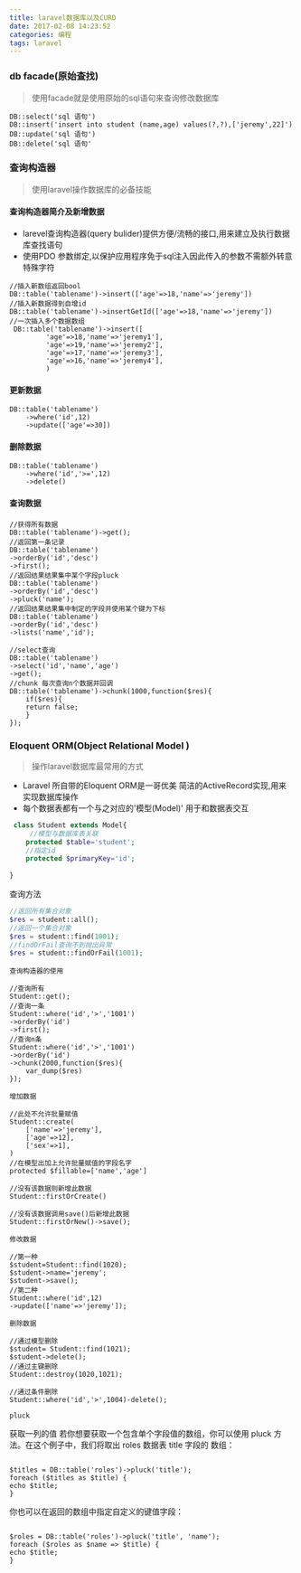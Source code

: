 ```yaml
---
title: laravel数据库以及CURD
date: 2017-02-08 14:23:52
categories: 编程 
tags: laravel
---
```

### db facade(原始查找)
>使用facade就是使用原始的sql语句来查询修改数据库
```
DB::select('sql 语句')
DB::insert('insert into student (name,age) values(?,?),['jeremy',22]')
DB::update('sql 语句')
DB::delete('sql 语句'
```
### 查询构造器
>使用laravel操作数据库的必备技能

#### 查询构造器简介及新增数据
- larevel查询构造器(query bulider)提供方便/流畅的接口,用来建立及执行数据库查找语句
- 使用PDO 参数绑定,以保护应用程序免于sql注入因此传入的参数不需额外转意特殊字符


```
//插入新数组返回bool
DB::table('tablename')->insert(['age'=>18,'name'=>'jeremy'])
//插入新数据得到自增id
DB::table('tablename')->insertGetId(['age'=>18,'name'=>'jeremy'])
//一次插入多个数据数组
 DB::table('tablename')->insert([
		 'age'=>18,'name'=>'jeremy1'],
		 'age'=>19,'name'=>'jeremy2'],
		 'age'=>17,'name'=>'jeremy3'],
		 'age'=>16,'name'=>'jeremy4'],
		 )
```
#### 更新数据
```
DB::table('tablename')
	->where('id',12)
	->update(['age'=>30])
```
#### 删除数据
```
DB::table('tablename')
	->where('id','>=',12)
	->delete()
```
#### 查询数据
```
//获得所有数据
DB::table('tablename')->get();
//返回第一条记录
DB::table('tablename')
->orderBy('id','desc')
->first();
//返回结果结果集中某个字段pluck
DB::table('tablename')
->orderBy('id','desc')
->pluck('name');
//返回结果结果集中制定的字段并使用某个键为下标
DB::table('tablename')
->orderBy('id','desc')
->lists('name','id');

//select查询
DB::table('tablename')
->select('id','name','age')
->get();
//chunk 每次查询n个数据并回调
DB::table('tablename')->chunk(1000,function($res){	
	if($res){
	return false;
	}
});

```




### Eloquent ORM(Object Relational Model )

>操作laravel数据库最常用的方式

 - Laravel 所自带的Eloquent ORM是一哥优美 简洁的ActiveRecord实现,用来实现数据库操作
 - 每个数据表都有一个与之对应的'模型(Model)' 用于和数据表交互

```php
 class Student extends Model{
	 //模型与数据库表关联
	protected $table='student';
	//指定id
	protected $primaryKey='id';
	
}
```
查询方法

```php
//返回所有集合对象
$res = student::all();
//返回一个集合对象
$res = student::find(1001);
//findOrFail查询不到抛出异常
$res = student::findOrFail(1001);

```
`查询构造器的使用`

```
//查询所有
Student::get();
//查询一条
Student::where('id','>','1001')
->orderBy('id')
->first();
//查询n条
Student::where('id','>','1001')
->orderBy('id')
->chunk(2000,function($res){
	var_dump($res)
});
```
`增加数据`
```
//此处不允许批量赋值
Student::create(
	['name'=>'jeremy'],
	['age'=>12],
	['sex'=>1],
)
//在模型出加上允许批量赋值的字段名字
protected $fillable=['name','age']
```
```
//没有该数据则新增此数据
Student::firstOrCreate()

//没有该数据调用save()后新增此数据
Student::firstOrNew()->save();
```
`修改数据`
```
//第一种
$student=Student::find(1020);
$student->name='jeremy';
$student->save();
//第二种
Student::where('id',12)
->update(['name'=>'jeremy']);
```

`删除数据`
```
//通过模型删除
$student= Student::find(1021);
$student->delete();
//通过主键删除
Student::destroy(1020,1021);

//通过条件删除
Student::where('id','>',1004)-delete();
```

`pluck`

获取一列的值
若你想要获取一个包含单个字段值的数组，你可以使用 pluck 方法。在这个例子中，我们将取出 roles 数据表 title 字段的
数组：
```

$titles = DB::table('roles')->pluck('title');
foreach ($titles as $title) {
echo $title;
}
```
你也可以在返回的数组中指定自定义的键值字段：
```

$roles = DB::table('roles')->pluck('title', 'name');
foreach ($roles as $name => $title) {
echo $title;
}
```

